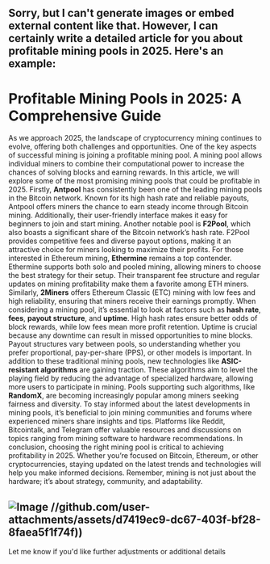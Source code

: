 Sorry, but I can't generate images or embed external content like that. However, I can certainly write a detailed article for you about profitable mining pools in 2025. Here's an example:
---
# Profitable Mining Pools in 2025: A Comprehensive Guide
As we approach 2025, the landscape of cryptocurrency mining continues to evolve, offering both challenges and opportunities. One of the key aspects of successful mining is joining a profitable mining pool. A mining pool allows individual miners to combine their computational power to increase the chances of solving blocks and earning rewards. In this article, we will explore some of the most promising mining pools that could be profitable in 2025.
Firstly, **Antpool** has consistently been one of the leading mining pools in the Bitcoin network. Known for its high hash rate and reliable payouts, Antpool offers miners the chance to earn steady income through Bitcoin mining. Additionally, their user-friendly interface makes it easy for beginners to join and start mining. Another notable pool is **F2Pool**, which also boasts a significant share of the Bitcoin network’s hash rate. F2Pool provides competitive fees and diverse payout options, making it an attractive choice for miners looking to maximize their profits.
For those interested in Ethereum mining, **Ethermine** remains a top contender. Ethermine supports both solo and pooled mining, allowing miners to choose the best strategy for their setup. Their transparent fee structure and regular updates on mining profitability make them a favorite among ETH miners. Similarly, **2Miners** offers Ethereum Classic (ETC) mining with low fees and high reliability, ensuring that miners receive their earnings promptly.
When considering a mining pool, it’s essential to look at factors such as **hash rate**, **fees**, **payout structure**, and **uptime**. High hash rates ensure better odds of block rewards, while low fees mean more profit retention. Uptime is crucial because any downtime can result in missed opportunities to mine blocks. Payout structures vary between pools, so understanding whether you prefer proportional, pay-per-share (PPS), or other models is important.
In addition to these traditional mining pools, new technologies like **ASIC-resistant algorithms** are gaining traction. These algorithms aim to level the playing field by reducing the advantage of specialized hardware, allowing more users to participate in mining. Pools supporting such algorithms, like **RandomX**, are becoming increasingly popular among miners seeking fairness and diversity.
To stay informed about the latest developments in mining pools, it’s beneficial to join mining communities and forums where experienced miners share insights and tips. Platforms like Reddit, Bitcointalk, and Telegram offer valuable resources and discussions on topics ranging from mining software to hardware recommendations.
In conclusion, choosing the right mining pool is critical to achieving profitability in 2025. Whether you’re focused on Bitcoin, Ethereum, or other cryptocurrencies, staying updated on the latest trends and technologies will help you make informed decisions. Remember, mining is not just about the hardware; it’s about strategy, community, and adaptability.

![Image](https://github.com/user-attachments/assets/d7419ec9-dc67-403f-bf28-8faea5f1f74f)
 //github.com/user-attachments/assets/d7419ec9-dc67-403f-bf28-8faea5f1f74f))
--- 
Let me know if you'd like further adjustments or additional details
